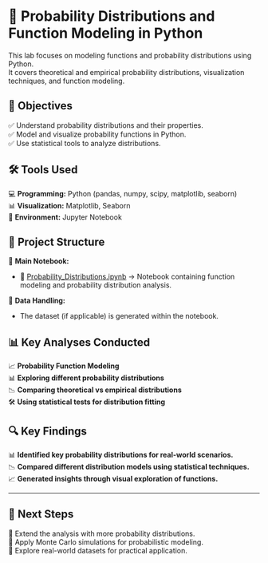 # 🎲 Probability Distributions and Function Modeling in Python

This lab focuses on modeling functions and probability distributions using Python.  
It covers theoretical and empirical probability distributions, visualization techniques, and function modeling.

## 🎯 Objectives

✅ Understand probability distributions and their properties.  
✅ Model and visualize probability functions in Python.  
✅ Use statistical tools to analyze distributions.  

## 🛠 Tools Used

💻 **Programming:** Python (pandas, numpy, scipy, matplotlib, seaborn)  
📊 **Visualization:** Matplotlib, Seaborn  
📓 **Environment:** Jupyter Notebook  

## 📂 Project Structure

📌 **Main Notebook:**  
- 📖 [Probability_Distributions.ipynb](Probability_Distributions.ipynb) → Notebook containing function modeling and probability distribution analysis.  

📌 **Data Handling:**  
- The dataset (if applicable) is generated within the notebook.  

## 📊 Key Analyses Conducted

📈 **Probability Function Modeling**  
📊 **Exploring different probability distributions**  
📉 **Comparing theoretical vs empirical distributions**  
🛠 **Using statistical tests for distribution fitting**  

## 🔍 Key Findings

📊 **Identified key probability distributions for real-world scenarios.**  
📉 **Compared different distribution models using statistical techniques.**  
📈 **Generated insights through visual exploration of functions.**  

---

## 📌 Next Steps  

🔹 Extend the analysis with more probability distributions.  
🔹 Apply Monte Carlo simulations for probabilistic modeling.  
🔹 Explore real-world datasets for practical application.  


